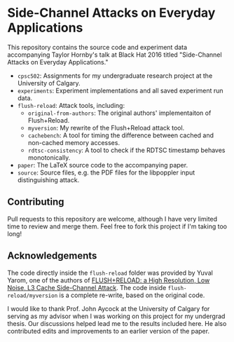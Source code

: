 Side-Channel Attacks on Everyday Applications
================================================================================

This repository contains the source code and experiment data accompanying Taylor
Hornby's talk at Black Hat 2016 titled "Side-Channel Attacks on Everyday
Applications."

- `cpsc502`: Assignments for my undergraduate research project at the University
  of Calgary.
- `experiments`: Experiment implementations and all saved experiment run data.
- `flush-reload`: Attack tools, including:
    - `original-from-authors`: The original authors' implementaiton of
      Flush+Reload.
    - `myversion`: My rewrite of the Flush+Reload attack tool.
    - `cachebench`: A tool for timing the difference between cached and
      non-cached memory accesses.
    - `rdtsc-consistency`: A tool to check if the RDTSC timestamp behaves
      monotonically.
- `paper`: The LaTeX source code to the accompanying paper.
- `source`: Source files, e.g. the PDF files for the libpoppler input
  distinguishing attack.

Contributing
------------

Pull requests to this repository are welcome, although I have very limited time
to review and merge them. Feel free to fork this project if I'm taking too long!

Acknowledgements
----------------

The code directly inside the `flush-reload` folder was provided by Yuval Yarom,
one of the authors of [FLUSH+RELOAD: a High Resolution, Low Noise, L3 Cache
Side-Channel Attack](https://eprint.iacr.org/2013/448.pdf). The code inside
`flush-reload/myversion` is a complete re-write, based on the original code.

I would like to thank Prof. John Aycock at the University of Calgary for serving
as my advisor when I was working on this project for my undergrad thesis. Our
discussions helped lead me to the results included here. He also contributed
edits and improvements to an earlier version of the paper.
